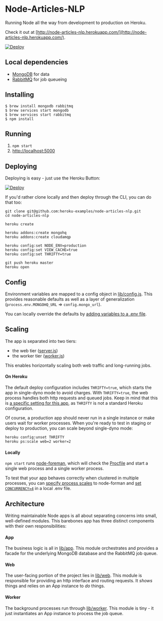 # Node-Articles-NLP

Running Node all the way from development to production on Heroku.

Check it out at [http://node-articles-nlp.herokuapp.com/](http://node-articles-nlp.herokuapp.com/).

[![Deploy](https://www.herokucdn.com/deploy/button.png)](https://heroku.com/deploy?template=https://github.com/heroku-examples/node-articles-nlp)

## Local dependencies

- [MongoDB](http://www.mongodb.org/) for data
- [RabbitMQ](http://www.rabbitmq.com/) for job queueing

## Installing

```
$ brew install mongodb rabbitmq
$ brew services start mongodb
$ brew services start rabbitmq
$ npm install
```

## Running

1. `npm start`
2. [http://localhost:5000](http://localhost:5000)

## Deploying

Deploying is easy - just use the Heroku Button:

[![Deploy](https://www.herokucdn.com/deploy/button.png)](https://heroku.com/deploy?template=https://github.com/heroku-examples/node-articles-nlp)

If you'd rather clone locally and then deploy through the CLI, you can do that too:

```
git clone git@github.com:heroku-examples/node-articles-nlp.git
cd node-articles-nlp

heroku create

heroku addons:create mongohq
heroku addons:create cloudamqp

heroku config:set NODE_ENV=production
heroku config:set VIEW_CACHE=true
heroku config:set THRIFTY=true

git push heroku master
heroku open
```

## Config

Environment variables are mapped to a config object in [lib/config.js](https://github.com/heroku-examples/node-articles-nlp/blob/master/lib/config.js).
This provides reasonable defaults as well as a layer of generalization
(`process.env.MONGOHQ_URL` => `config.mongo_url`).

You can locally override the defaults by
[adding variables to a .env file](https://github.com/strongloop/node-foreman#environmental-variables).

## Scaling

The app is separated into two tiers:

- the web tier ([server.js](https://github.com/heroku-examples/node-articles-nlp/blob/master/lib/server.js))
- the worker tier ([worker.js](https://github.com/heroku-examples/node-articles-nlp/blob/master/lib/worker.js))

This enables horizontally scaling both web traffic and long-running jobs.

#### On Heroku

The default deploy configuration includes `THRIFTY=true`, which starts the app in single-dyno mode to avoid charges.
With `THRIFTY=true`, the web process handles both http requests and queued jobs.
Keep in mind that this is [a specific setting for this app](https://github.com/heroku-examples/node-articles-nlp/blob/ff581ec20b843e9c37c5ccdc6d1a175396311531/lib/server.js#L28),
as `THRIFTY` is not a standard Heroku configuration.

Of course, a production app should never run in a single instance or make users wait for worker processes.
When you're ready to test in staging or deploy to production, you can scale beyond single-dyno mode:

```
heroku config:unset THRIFTY
heroku ps:scale web=2 worker=2
```

#### Locally

`npm start` runs [node-foreman](http://strongloop.github.io/node-foreman/),
which will check the [Procfile](https://github.com/heroku-examples/node-articles-nlp/blob/master/Procfile)
and start a single web process and a single worker process.

To test that your app behaves correctly when clustered in multiple processes,
you can [specify process scales](https://github.com/strongloop/node-foreman#advanced-usage) to node-forman
and [set `CONCURRENCY=4`](https://github.com/strongloop/node-foreman#environmental-variables) in a local .env file.

## Architecture

Writing maintainable Node apps is all about separating concerns into small, well-defined modules.
This barebones app has three distinct components with their own responsibilities:

#### App

The business logic is all in [lib/app](https://github.com/heroku-examples/node-articles-nlp/tree/master/lib/app).
This module orchestrates and provides a facade for the underlying
MongoDB database and the RabbitMQ job queue.

#### Web

The user-facing portion of the project lies in [lib/web](https://github.com/heroku-examples/node-articles-nlp/tree/master/lib/web).
This module is responsible for providing an http interface and routing requests.
It *shows* things and relies on an App instance to *do* things.

#### Worker

The background processes run through [lib/worker](https://github.com/heroku-examples/node-articles-nlp/blob/master/lib/worker.js).
This module is tiny - it just instantiates an App instance to process the job queue.
